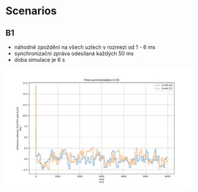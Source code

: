 # Scenarios

## B1

- náhodně zpoždění na všech uzlech v rozmezí od 1 - 6 ms
- synchronizační zpráva odesílaná každých 50 ms
- doba simulace je 6 s

![simulace B1](B1.png)